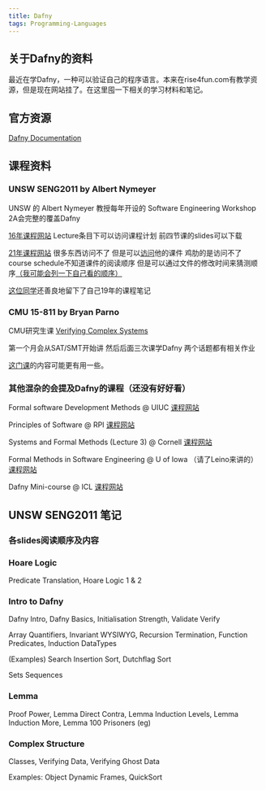 ```yaml
---
title: Dafny
tags: Programming-Languages
---
```


## 关于Dafny的资料

最近在学Dafny，一种可以验证自己的程序语言。本来在rise4fun.com有教学资源，但是现在网站挂了。在这里囤一下相关的学习材料和笔记。

<!--more-->

## 官方资源

[Dafny Documentation](https://dafny-lang.github.io/dafny/)

## 课程资料

### UNSW SENG2011 by Albert Nymeyer

UNSW 的 Albert Nymeyer 教授每年开设的 Software Engineering Workshop 2A会完整的覆盖Dafny

[16年课程网站](https://webcms3.cse.unsw.edu.au/SENG2011/16s1/) Lecture条目下可以访问课程计划 前四节课的slides可以下载

[21年课程网站](https://webcms3.cse.unsw.edu.au/SENG2011/21T3/outline) 很多东西访问不了 但是可以[访问](https://www.cse.unsw.edu.au/~anymeyer/2011/)他的课件 鸡肋的是访问不了course schedule不知道课件的阅读顺序 但是可以通过文件的修改时间来猜测顺序[（我可能会列一下自己看的顺序）](#各slides阅读顺序及内容)

[这位同学](https://lukakerr.github.io/uni/2011-notes)还善良地留下了自己19年的课程笔记

### CMU 15-811 by Bryan Parno

CMU研究生课 [Verifying Complex Systems](http://www.cs.cmu.edu/~15811/)

第一个月会从SAT/SMT开始讲 然后后面三次课学Dafny 两个话题都有相关作业

[这门课](https://courses.cs.washington.edu/courses/cse507/21au/index.html)的内容可能更有用一些。

### 其他混杂的会提及Dafny的课程（还没有好好看）

Formal software Development Methods @ UIUC 
[课程网站](https://courses.engr.illinois.edu/cs477/sp2019/)

Principles of Software @ RPI 
[课程网站](https://www.cs.rpi.edu/academics/courses/spring21/csci2600/)

Systems and Formal Methods (Lecture 3) @ Cornell 
[课程网站](https://www.cs.cornell.edu/courses/cs6480/2020sp/schedule/)

Formal Methods in Software Engineering @ U of Iowa （请了Leino来讲的） 
[课程网站](https://homepage.cs.uiowa.edu/~tinelli/classes/181/Fall21/index.shtml)

Dafny Mini-course @ ICL 
[课程网站](https://wp.doc.ic.ac.uk/sd/dafny-mini-course/)

## UNSW SENG2011 笔记

### 各slides阅读顺序及内容

### Hoare Logic

Predicate Translation, Hoare Logic 1 & 2

### Intro to Dafny

Dafny Intro, Dafny Basics, Initialisation Strength, Validate Verify

Array Quantifiers, Invariant WYSIWYG, Recursion Termination, Function Predicates, Induction DataTypes

(Examples) Search Insertion Sort, Dutchflag Sort

Sets Sequences

### Lemma

Proof Power, Lemma Direct Contra, Lemma Induction Levels, Lemma Induction More, Lemma 100 Prisoners (eg)

### Complex Structure

Classes, Verifying Data, Verifying Ghost Data

Examples: Object Dynamic Frames, QuickSort



